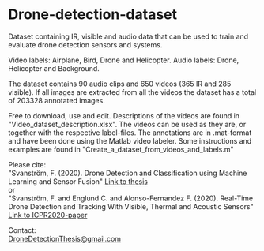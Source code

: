 # Drone-detection-dataset
Dataset containing IR, visible and audio data that can be used to train and evaluate drone detection sensors and systems.

Video labels: Airplane, Bird, Drone and Helicopter.
Audio labels: Drone, Helicopter and Background.

The dataset contains 90 audio clips and 650 videos (365 IR and 285 visible). If all images are extracted from all the videos the dataset has a total of 203328 annotated images.

Free to download, use and edit.
Descriptions of the videos are found in "Video_dataset_description.xlsx".
The videos can be used as they are, or together with the respective label-files.
The annotations are in .mat-format and have been done using the Matlab video labeler.
Some instructions and examples are found in "Create_a_dataset_from_videos_and_labels.m"

Please cite:  
"Svanström, F. (2020). Drone Detection and Classification using Machine Learning and Sensor Fusion"
[Link to thesis](http://urn.kb.se/resolve?urn=urn:nbn:se:hh:diva-42141)  
or  
"Svanström, F. and Englund C. and Alonso-Fernandez F. (2020). Real-Time Drone Detection and Tracking With Visible, Thermal and Acoustic Sensors"
[Link to ICPR2020-paper](https://arxiv.org/pdf/2007.07396.pdf)

Contact:  
DroneDetectionThesis@gmail.com
